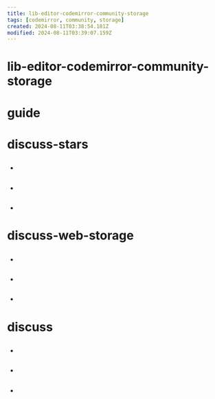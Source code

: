 ```yaml
---
title: lib-editor-codemirror-community-storage
tags: [codemirror, community, storage]
created: 2024-08-11T03:38:54.181Z
modified: 2024-08-11T03:39:07.159Z
---
```


# lib-editor-codemirror-community-storage

# guide

# discuss-stars
- ## 

- ## 

- ## 
# discuss-web-storage
- ## 

- ## 

- ## 
# discuss
- ## 

- ## 

- ## 
